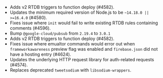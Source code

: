 - Adds v2 RTDB triggers to function deploy (#4582).
- Updates the minimum required version of Node.js to be `~14.18.0 || >=16.4.0` (#4580).
- Fixes issue where `init` would fail to write existing RTDB rules containing comments (#4596).
- Bump `@google-cloud/pubsub` from `2.19.4` to `3.0.1`
- Adds v2 RTDB triggers to function deploy (#4582).
- Fixes issue where emualtor commands would error out when `frameworkawareness` preview flag was enabled and `firebase.json` did not have a hosting entry (#4624).
- Updates the underlying HTTP request library for auth-related requests (#4574).
- Replaces deprecated `tweetsodium` with `libsodium-wrappers`.
